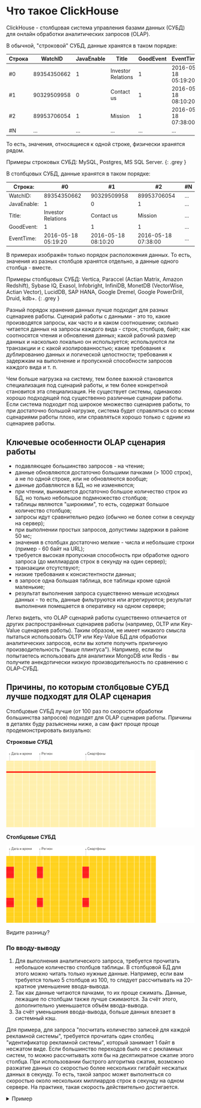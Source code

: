 # Что такое ClickHouse

ClickHouse - столбцовая система управления базами данных (СУБД) для онлайн обработки аналитических запросов (OLAP).

В обычной, "строковой" СУБД, данные хранятся в таком порядке:

| Строка | WatchID     | JavaEnable | Title              | GoodEvent | EventTime           |
| ------ | ----------- | ---------- | ------------------ | --------- | ------------------- |
| #0     | 89354350662 | 1          | Investor Relations | 1         | 2016-05-18 05:19:20 |
| #1     | 90329509958 | 0          | Contact us         | 1         | 2016-05-18 08:10:20 |
| #2     | 89953706054 | 1          | Mission            | 1         | 2016-05-18 07:38:00 |
| #N     | ...         | ...        | ...                | ...       | ...                 |

То есть, значения, относящиеся к одной строке, физически хранятся рядом.

Примеры строковых СУБД: MySQL, Postgres, MS SQL Server.
{: .grey }

В столбцовых СУБД, данные хранятся в таком порядке:

| Строка:     | #0                  | #1                  | #2                  | #N                  |
| ----------- | ------------------- | ------------------- | ------------------- | ------------------- |
| WatchID:    | 89354350662         | 90329509958         | 89953706054         | ...                 |
| JavaEnable: | 1                   | 0                   | 1                   | ...                 |
| Title:      | Investor Relations  | Contact us          | Mission             | ...                 |
| GoodEvent:  | 1                   | 1                   | 1                   | ...                 |
| EventTime:  | 2016-05-18 05:19:20 | 2016-05-18 08:10:20 | 2016-05-18 07:38:00 | ...                 |


В примерах изображён только порядок расположения данных.
То есть, значения из разных столбцов хранятся отдельно, а данные одного столбца - вместе.

Примеры столбцовых СУБД: Vertica, Paraccel (Actian Matrix, Amazon Redshift), Sybase IQ, Exasol, Infobright, InfiniDB, MonetDB (VectorWise, Actian Vector), LucidDB, SAP HANA, Google Dremel, Google PowerDrill, Druid, kdb+.
{: .grey }

Разный порядок хранения данных лучше подходит для разных сценариев работы.
Сценарий работы с данными - это то, какие производятся запросы, как часто и в каком соотношении; сколько читается данных на запросы каждого вида - строк, столбцов, байт; как соотносятся чтения и обновления данных; какой рабочий размер данных и насколько локально он используется; используются ли транзакции и с какой изолированностью; какие требования к дублированию данных и логической целостности; требования к задержкам на выполнение и пропускной способности запросов каждого вида и т. п.

Чем больше нагрузка на систему, тем более важной становится специализация под сценарий работы, и тем более конкретной становится эта специализация. Не существует системы, одинаково хорошо подходящей под существенно различные сценарии работы. Если система подходит под широкое множество сценариев работы, то при достаточно большой нагрузке, система будет справляться со всеми сценариями работы плохо, или справляться хорошо только с одним из сценариев работы.

## Ключевые особенности OLAP сценария работы

-   подавляющее большинство запросов - на чтение;
-   данные обновляются достаточно большими пачками (> 1000 строк), а не по одной строке, или не обновляются вообще;
-   данные добавляются в БД, но не изменяются;
-   при чтении, вынимается достаточно большое количество строк из БД, но только небольшое подмножество столбцов;
-   таблицы являются "широкими", то есть, содержат большое количество столбцов;
-   запросы идут сравнительно редко (обычно не более сотни в секунду на сервер);
-   при выполнении простых запросов, допустимы задержки в районе 50 мс;
-   значения в столбцах достаточно мелкие - числа и небольшие строки (пример - 60 байт на URL);
-   требуется высокая пропускная способность при обработке одного запроса (до миллиардов строк в секунду на один сервер);
-   транзакции отсутствуют;
-   низкие требования к консистентности данных;
-   в запросе одна большая таблица, все таблицы кроме одной маленькие;
-   результат выполнения запроса существенно меньше исходных данных - то есть, данные фильтруются или агрегируются; результат выполнения помещается в оперативку на одном сервере;

Легко видеть, что OLAP сценарий работы существенно отличается от других распространённых сценариев работы (например, OLTP или Key-Value сценариев работы). Таким образом, не имеет никакого смысла пытаться использовать OLTP или Key-Value БД для обработки аналитических запросов, если вы хотите получить приличную производительность ("выше плинтуса"). Например, если вы попытаетесь использовать для аналитики MongoDB или Redis - вы получите анекдотически низкую производительность по сравнению с OLAP-СУБД.

## Причины, по которым столбцовые СУБД лучше подходят для OLAP сценария

Столбцовые СУБД лучше (от 100 раз по скорости обработки большинства запросов) подходят для OLAP сценария работы. Причины в деталях буду разъяснены ниже, а сам факт проще проще продемонстрировать визуально:

**Строковые СУБД**

![Строковые](images/row_oriented.gif#)

**Столбцовые СУБД**

![Столбцовые](images/column_oriented.gif#)

Видите разницу?

### По вводу-выводу

1.  Для выполнения аналитического запроса, требуется прочитать небольшое количество столбцов таблицы. В столбцовой БД для этого можно читать только нужные данные. Например, если вам требуется только 5 столбцов из 100, то следует рассчитывать на 20-кратное уменьшение ввода-вывода.
2.  Так как данные читаются пачками, то их проще сжимать. Данные, лежащие по столбцам также лучше сжимаются. За счёт этого, дополнительно уменьшается объём ввода-вывода.
3.  За счёт уменьшения ввода-вывода, больше данных влезает в системный кэш.

Для примера, для запроса "посчитать количество записей для каждой рекламной системы", требуется прочитать один столбец "идентификатор рекламной системы", который занимает 1 байт в несжатом виде. Если большинство переходов было не с рекламных систем, то можно рассчитывать хотя бы на десятикратное сжатие этого столбца. При использовании быстрого алгоритма сжатия, возможно разжатие данных со скоростью более нескольких гигабайт несжатых данных в секунду. То есть, такой запрос может выполняться со скоростью около нескольких миллиардов строк в секунду на одном сервере. На практике, такая скорость действительно достигается.

<details markdown="1"><summary>Пример</summary>
```
$ clickhouse-client
ClickHouse client version 0.0.52053.
Connecting to localhost:9000.
Connected to ClickHouse server version 0.0.52053.

:) SELECT CounterID, count() FROM hits GROUP BY CounterID ORDER BY count() DESC LIMIT 20

SELECT
    CounterID,
    count()
FROM hits
GROUP BY CounterID
ORDER BY count() DESC
LIMIT 20

┌─CounterID─┬──count()─┐
│    114208 │ 56057344 │
│    115080 │ 51619590 │
│      3228 │ 44658301 │
│     38230 │ 42045932 │
│    145263 │ 42042158 │
│     91244 │ 38297270 │
│    154139 │ 26647572 │
│    150748 │ 24112755 │
│    242232 │ 21302571 │
│    338158 │ 13507087 │
│     62180 │ 12229491 │
│     82264 │ 12187441 │
│    232261 │ 12148031 │
│    146272 │ 11438516 │
│    168777 │ 11403636 │
│   4120072 │ 11227824 │
│  10938808 │ 10519739 │
│     74088 │  9047015 │
│    115079 │  8837972 │
│    337234 │  8205961 │
└───────────┴──────────┘

20 rows in set. Elapsed: 0.153 sec. Processed 1.00 billion rows, 4.00 GB (6.53 billion rows/s., 26.10 GB/s.)

:)
```
</details>

### По вычислениям

Так как для выполнения запроса надо обработать достаточно большое количество строк, становится актуальным диспетчеризовывать все операции не для отдельных строк, а для целых векторов, или реализовать движок выполнения запроса так, чтобы издержки на диспетчеризацию были примерно нулевыми. Если этого не делать, то при любой не слишком плохой дисковой подсистеме, интерпретатор запроса неизбежно упрётся в CPU.
Имеет смысл не только хранить данные по столбцам, но и обрабатывать их, по возможности, тоже по столбцам.

Есть два способа это сделать:

1. Векторный движок. Все операции пишутся не для отдельных значений, а для векторов. То есть, вызывать операции надо достаточно редко, и издержки на диспетчеризацию становятся пренебрежимо маленькими. Код операции содержит в себе хорошо оптимизированный внутренний цикл.

2. Кодогенерация. Для запроса генерируется код, в котором подставлены все косвенные вызовы.

В "обычных" БД этого не делается, так как не имеет смысла при выполнении простых запросов. Хотя есть исключения. Например, в MemSQL кодогенерация используется для уменьшения latency при выполнении SQL запросов. (Для сравнения - в аналитических СУБД, требуется оптимизация throughput, а не latency).

Стоит заметить, что для эффективности по CPU требуется, чтобы язык запросов был декларативным (SQL, MDX) или хотя бы векторным (J, K). То есть, чтобы запрос содержал циклы только в неявном виде, открывая возможности для оптимизации.
